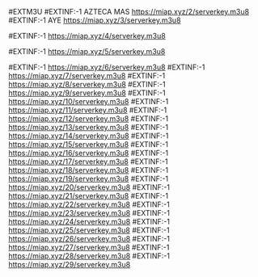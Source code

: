 #EXTM3U
#EXTINF:-1 AZTECA MAS
https://miap.xyz/2/serverkey.m3u8
#EXTINF:-1 AYE
https://miap.xyz/3/serverkey.m3u8

#EXTINF:-1
https://miap.xyz/4/serverkey.m3u8

#EXTINF:-1
https://miap.xyz/5/serverkey.m3u8

#EXTINF:-1
https://miap.xyz/6/serverkey.m3u8
#EXTINF:-1
https://miap.xyz/7/serverkey.m3u8
#EXTINF:-1
https://miap.xyz/8/serverkey.m3u8
#EXTINF:-1
https://miap.xyz/9/serverkey.m3u8
#EXTINF:-1
https://miap.xyz/10/serverkey.m3u8
#EXTINF:-1
https://miap.xyz/11/serverkey.m3u8
#EXTINF:-1
https://miap.xyz/12/serverkey.m3u8
#EXTINF:-1
https://miap.xyz/13/serverkey.m3u8
#EXTINF:-1
https://miap.xyz/14/serverkey.m3u8
#EXTINF:-1
https://miap.xyz/15/serverkey.m3u8
#EXTINF:-1
https://miap.xyz/16/serverkey.m3u8
#EXTINF:-1
https://miap.xyz/17/serverkey.m3u8
#EXTINF:-1
https://miap.xyz/18/serverkey.m3u8
#EXTINF:-1
https://miap.xyz/19/serverkey.m3u8
#EXTINF:-1
https://miap.xyz/20/serverkey.m3u8
#EXTINF:-1
https://miap.xyz/21/serverkey.m3u8
#EXTINF:-1
https://miap.xyz/22/serverkey.m3u8
#EXTINF:-1
https://miap.xyz/23/serverkey.m3u8
#EXTINF:-1
https://miap.xyz/24/serverkey.m3u8
#EXTINF:-1
https://miap.xyz/25/serverkey.m3u8
#EXTINF:-1
https://miap.xyz/26/serverkey.m3u8
#EXTINF:-1
https://miap.xyz/27/serverkey.m3u8
#EXTINF:-1
https://miap.xyz/28/serverkey.m3u8
#EXTINF:-1
https://miap.xyz/29/serverkey.m3u8
